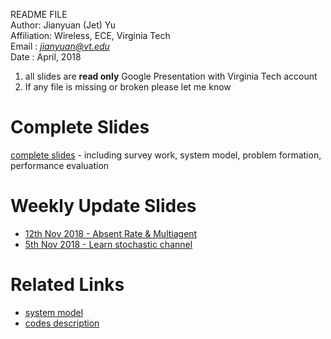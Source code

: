 README FILE  
Author: Jianyuan (Jet) Yu  
Affiliation: Wireless, ECE, Virginia Tech  
Email : *jianyuan@vt.edu*  
Date  : April, 2018 

1. all slides are __read only__ Google Presentation with Virginia Tech account
2. If any file is missing or broken please let me know

# Complete Slides
[complete slides]() - including survey work, system model, problem formation, performance evaluation

# Weekly Update Slides
* [12th Nov 2018 - Absent Rate & Multiagent]()
* [5th  Nov 2018 - Learn stochastic channel ]()


# Related Links
* [system model](/README_model.md)
* [codes description](/README_codes.md)